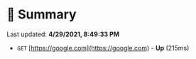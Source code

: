 # 📖 Summary
Last updated: **4/29/2021, 8:49:33 PM**

- `GET` [https://google.com](https://google.com) - **Up** (215ms)
